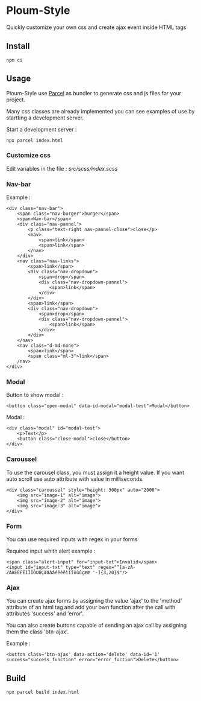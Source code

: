 # Ploum-Style

Quickly customize your own css and create ajax event inside HTML tags

## Install

`npm ci`

## Usage

Ploum-Style use [Parcel](https://parceljs.org/) as bundler to generate css and js files for your project.

Many css classes are already implemented you can see examples of use by startting a development server.

Start a development server :

`npx parcel index.html`

### Customize css

Edit variables in the file : *src/scss/index.scss*

### Nav-bar

Example : 

```
<div class="nav-bar">
    <span class="nav-burger">burger</span>
    <span>Nav-bar</span>
    <div class="nav-pannel">
        <p class="text-right nav-pannel-close">close</p>
        <nav>
            <span>link</span>
            <span>link</span>
        </nav>
    </div>
    <nav class="nav-links">
        <span>link</span>
        <div class="nav-dropdown">
            <span>drop</span>
            <div class="nav-dropdown-pannel">
                <span>link</span>
            </div>
        </div>
        <span>link</span>
        <div class="nav-dropdown">
            <span>drop</span>
            <div class="nav-dropdown-pannel">
                <span>link</span>
            </div>
        </div>
    </nav>
    <nav class="d-md-none">
        <span>link</span>
        <span class="ml-3">link</span>
    /nav>
</div>
```

### Modal

Button to show modal :

```
<button class="open-modal" data-id-modal="modal-test">Modal</button>
```

Modal :

```
<div class="modal" id="modal-test">
    <p>Text</p>
    <button class="close-modal">close</button>
</div>
```

### Caroussel

To use the carousel class, you must assign it a height value.
If you want auto scroll use auto attribute with value in milliseconds.

```
<div class="caroussel" style="height: 300px" auto="2000">
    <img src="image-1" alt="image">
    <img src="image-2" alt="image">
    <img src="image-3" alt="image">
</div>
```

### Form

You can use required inputs with regex in your forms

Required input whith alert example : 

```
<span class="alert-input" for="input-txt">Invalid</span>
<input id="input-txt" type="text" regex="^[a-zA-ZÀÂÉÊÈËÌÏÎÔÙÛÇÆŒàâéêèëìïîôùûçæœ '-]{3,20}$"/>
```

### Ajax

You can create ajax forms by assigning the value 'ajax' to the 'method' attribute of an html tag and add your own function after the call with attributes 'success' and 'error'.

You can also create buttons capable of sending an ajax call by assigning them the class 'btn-ajax'.

Example :

```
<button class='btn-ajax' data-action='delete' data-id='1' success="success_function" error="error_fuction">Delete</button>
```

## Build

`npx parcel build index.html`